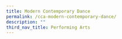 ```yaml
---
title: Modern Contemporary Dance
permalink: /cca-modern-contemporary-dance/
description: ""
third_nav_title: Performing Arts
---
```

